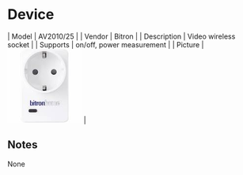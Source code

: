 
# Device

| Model | AV2010/25  |
| Vendor  | Bitron  |
| Description | Video wireless socket |
| Supports | on/off, power measurement |
| Picture | ![../images/devices/AV2010-25.jpg](../images/devices/AV2010-25.jpg) |

## Notes

None
